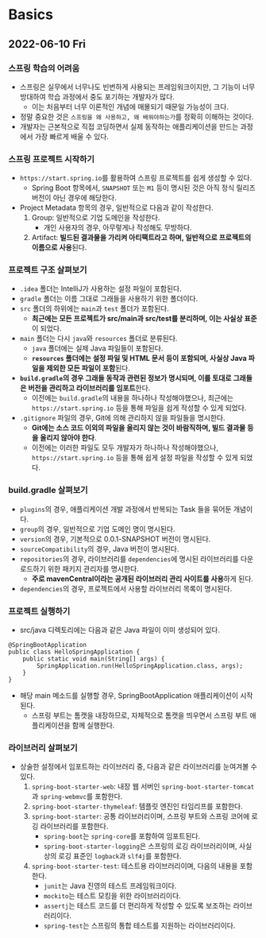 # Basics
## 2022-06-10 Fri

### 스프링 학습의 어려움
* 스프링은 실무에서 너무나도 빈번하게 사용되는 프레임워크이지만, 그 기능이 너무 방대하여 학습 과정에서 중도 포기하는 개발자가 많다.
  * 이는 처음부터 너무 이론적인 개념에 매몰되기 때문일 가능성이 크다.
* 정말 중요한 것은 `스프링을 왜 사용하고, 왜 배워야하는가`를 정확히 이해하는 것이다.
* 개발자는 근본적으로 직접 코딩하면서 실제 동작하는 애플리케이션을 만드는 과정에서 가장 빠르게 배울 수 있다.

### 스프링 프로젝트 시작하기
* `https://start.spring.io`를 활용하여 스프링 프로젝트를 쉽게 생성할 수 있다.
  * Spring Boot 항목에서, `SNAPSHOT` 또는 `M1` 등이 명시된 것은 아직 정식 릴리즈 버전이 아닌 경우에 해당한다.
* Project Metadata 항목의 경우, 일반적으로 다음과 같이 작성한다.
  1. Group: 일반적으로 기업 도메인을 작성한다.
     * 개인 사용자의 경우, 아무렇게나 작성해도 무방하다.
  2. Artifact: **빌드된 결과물을 가리켜 아티팩트라고 하며, 일반적으로 프로젝트의 이름으로 사용**된다.

### 프로젝트 구조 살펴보기
* `.idea` 폴더는 IntelliJ가 사용하는 설정 파일이 포함된다.
* `gradle` 폴더는 이름 그대로 그래들을 사용하기 위한 폴더이다.
* `src` 폴더의 하위에는 `main`과 `test` 폴더가 포함된다.
  * **최근에는 모든 프로젝트가 src/main과 src/test를 분리하며, 이는 사실상 표준**이 되었다.
* `main` 폴더는 다시 `java`와 `resources` 폴더로 분류된다.
  * `java` 폴더에는 실제 Java 파일들이 포함된다.
  * **`resources` 폴더에는 설정 파일 및 HTML 문서 등이 포함되며, 사실상 Java 파일을 제외한 모든 파일이 포함**된다.  
* **`build.gradle`의 경우 그래들 동작과 관련된 정보가 명시되며, 이를 토대로 그래들은 버전을 관리하고 라이브러리를 임포트**한다. 
  * 이전에는 `build.gradle`의 내용을 하나하나 작성해야했으나, 최근에는 `https://start.spring.io` 등을 통해 파일을 쉽게 작성할 수 있게 되었다.
* `.gitignore` 파일의 경우, Git에 의해 관리하지 않을 파일들을 명시한다.
  * **Git에는 소스 코드 이외의 파일을 올리지 않는 것이 바람직하며, 빌드 결과물 등을 올리지 않아야 한다**.
  * 이전에는 이러한 파일도 모두 개발자가 하나하나 작성해야했으나, `https://start.spring.io` 등을 통해 쉽게 설정 파일을 작성할 수 있게 되었다.

### build.gradle 살펴보기
* `plugins`의 경우, 애플리케이션 개발 과정에서 반복되는 Task 들을 묶어둔 개념이다.
* `group`의 경우, 일반적으로 기업 도메인 명이 명시된다.
* `version`의 경우, 기본적으로 0.0.1-SNAPSHOT 버전이 명시된다.
* `sourceCompatibility`의 경우, Java 버전이 명시된다.
* `repositories`의 경우, 라이브러리를 `dependencies`에 명시된 라이브러리를 다운로드하기 위한 패키지 관리자를 명시한다.
  * **주로 mavenCentral이라는 공개된 라이브러리 관리 사이트를 사용**하게 된다.
* `dependencies`의 경우, 프로젝트에서 사용할 라이브러리 목록이 명시된다.

### 프로젝트 실행하기
* src/java 디렉토리에는 다음과 같은 Java 파일이 이미 생성되어 있다.
```
@SpringBootApplication
public class HelloSpringApplication {
	public static void main(String[] args) {
		SpringApplication.run(HelloSpringApplication.class, args);
	}
}
```
* 해당 main 메소드를 실행할 경우, SpringBootApplication 애플리케이션이 시작된다.
  * 스프링 부트는 톰캣을 내장하므로, 자체적으로 톰캣을 띄우면서 스프링 부트 애플리케이션을 함께 실행한다. 

### 라이브러리 살펴보기
* 상술한 설정에서 임포트하는 라이브러리 중, 다음과 같은 라이브러리를 눈여겨볼 수 있다.
  1. `spring-boot-starter-web`: 내장 웹 서버인 `spring-boot-starter-tomcat`과 `spring-webmvc`를 포함한다.
  2. `spring-boot-starter-thymeleaf`: 템플릿 엔진인 타임리프를 포함한다.
  3. `spring-boot-starter`: 공통 라이브러리이며, 스프링 부트와 스프링 코어에 로깅 라이브러리를 포함한다.
     * `spring-boot`는 `spring-core`를 포함하여 임포트된다.
     * `spring-boot-starter-logging`은 스프링의 로깅 라이브러리이며, 사실 상의 로깅 표준인 `logback`과 `slf4j`를 포함한다.
  4. `spring-boot-starter-test`: 테스트용 라이브러리이며, 다음의 내용을 포함한다.
     * `junit`는 Java 진영의 테스트 프레임워크이다.
     * `mockito`는 테스트 모킹을 위한 라이브러리이다.
     * `assertj`는 테스트 코드를 더 편리하게 작성할 수 있도록 보조하는 라이브러리이다.
     * `spring-test`는 스프링의 통합 테스트를 지원하는 라이브러리이다.